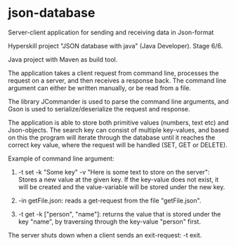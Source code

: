 # json-database
Server-client application for sending and receiving data in Json-format

Hyperskill project "JSON database with java" (Java Developer). Stage 6/6.

Java project with Maven as build tool. 

The application takes a client request from command line, processes the request on a server, and then receives 
a response back. The command line argument can either be written manually, or be read from a file. 

The library JCommander is used to parse the command line arguments, and Gson is used to serialize/deserialize the
request and response. 

The application is able to store both primitive values (numbers, text etc) and Json-objects. The search key can consist of
multiple key-values, and based on this the program will iterate through the database until it reaches the correct key value, 
where the request will be handled (SET, GET or DELETE). 

Example of command line argument: 

  1. -t set -k "Some key" -v "Here is some text to store on the server": Stores a new value at the given key. If the key-value
     does not exist, it will be created and the value-variable will be stored under the new key. 
     
  2. -in getFile.json: reads a get-request from the file "getFile.json". 
  
  3. -t get -k ["person", "name"]: returns the value that is stored under the key "name", by traversing through the key-value 
     "person" first. 
  
The server shuts down when a client sends an exit-request: -t exit.

